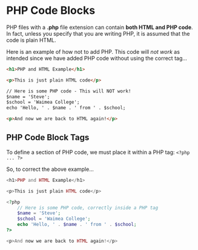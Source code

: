 # PHP Code Blocks

PHP files with a **.php** file extension can contain **both HTML and PHP code**. In fact, unless you specify that you are writing PHP, it is assumed that the code is plain HTML.

Here is an example of how not to add PHP. This code will *not work* as intended since we have added PHP code without using the correct tag...

```html
<h1>PHP and HTML Example</h1>

<p>This is just plain HTML code</p>

// Here is some PHP code - This will NOT work!
$name = 'Steve';
$school = 'Waimea College';
echo 'Hello, ' . $name . ' from ' . $school;

<p>And now we are back to HTML again!</p>
```

## PHP Code Block Tags

To define a section of PHP code, we must place it within a PHP tag: `<?php ... ?>`

So, to correct the above example...

```php
<h1>PHP and HTML Example</h1>

<p>This is just plain HTML code</p>

<?php
    // Here is some PHP code, correctly inside a PHP tag
    $name = 'Steve';
    $school = 'Waimea College';
    echo 'Hello, ' . $name . ' from ' . $school;
?>

<p>And now we are back to HTML again!</p>
```
